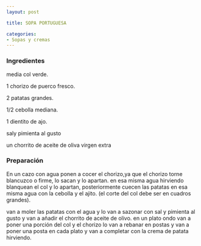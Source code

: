 ```yaml
---
layout: post

title: SOPA PORTUGUESA

categories:
- Sopas y cremas
---
```

<h3>Ingredientes</h3>media col verde.

1 chorizo de puerco fresco.

2 patatas grandes.

1/2 cebolla mediana.

1 dientito de ajo.

saly pimienta al gusto

un chorrito de aceite de oliva virgen extra

<h3>Preparación</h3>En un cazo con agua ponen a cocer el chorizo,ya que el chorizo torne blancuzco o firme, lo sacan y lo apartan. en esa misma agua hirviendo blanquean el col y lo apartan, posteriormente cuecen las patatas en esa misma agua con la cebolla y el ajito. (el corte del col debe ser en cuadros grandes).

van a moler las patatas con el agua y lo van a sazonar con sal y pimienta al gusto y van a añadir el chorrito de aceite de olivo. en un plato ondo van a poner una porción del col y el chorizo lo van a rebanar en postas y van a poner una posta en cada plato y van a completar con la crema de patata hirviendo.